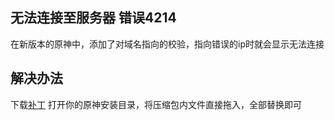 ## 无法连接至服务器 错误4214
在新版本的原神中，添加了对域名指向的校验，指向错误的ip时就会显示无法连接
## 解决办法
下载[补丁](https://file.lancex.top/genshin%20patch.zip)
打开你的原神安装目录，将压缩包内文件直接拖入，全部替换即可
